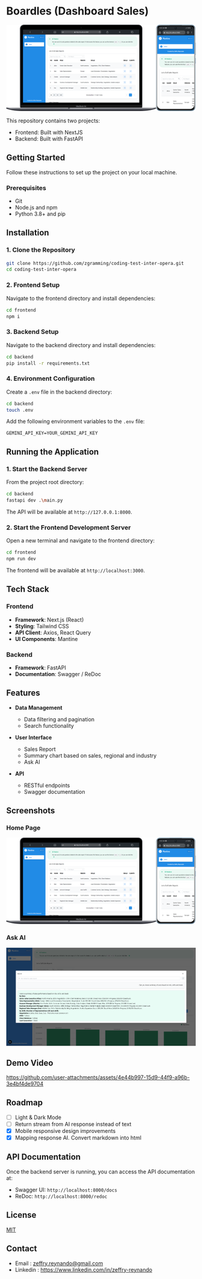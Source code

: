 # Boardles (Dashboard Sales)

![Logo](documentation/screenshot/web-preview.png)

This repository contains two projects:
- Frontend: Built with NextJS
- Backend: Built with FastAPI

## Getting Started

Follow these instructions to set up the project on your local machine.

### Prerequisites

- Git
- Node.js and npm
- Python 3.8+ and pip

## Installation

### 1. Clone the Repository

```bash
git clone https://github.com/zgramming/coding-test-inter-opera.git
cd coding-test-inter-opera
```

### 2. Frontend Setup

Navigate to the frontend directory and install dependencies:

```bash
cd frontend
npm i
```

### 3. Backend Setup

Navigate to the backend directory and install dependencies:

```bash
cd backend
pip install -r requirements.txt
```

### 4. Environment Configuration

Create a `.env` file in the backend directory:

```bash
cd backend
touch .env 
```

Add the following environment variables to the `.env` file:

```
GEMINI_API_KEY=YOUR_GEMINI_API_KEY
```

## Running the Application

### 1. Start the Backend Server

From the project root directory:

```bash
cd backend
fastapi dev .\main.py
```

The API will be available at `http://127.0.0.1:8000`.

### 2. Start the Frontend Development Server

Open a new terminal and navigate to the frontend directory:

```bash
cd frontend
npm run dev
```

The frontend will be available at `http://localhost:3000`.

## Tech Stack

### Frontend
- **Framework**: Next.js (React)
- **Styling**: Tailwind CSS
- **API Client**: Axios, React Query
- **UI Components**: Mantine

### Backend
- **Framework**: FastAPI
- **Documentation**: Swagger / ReDoc

## Features

- **Data Management**
  - Data filtering and pagination
  - Search functionality
  
- **User Interface**
  - Sales Report
  - Summary chart based on sales, regional and industry
  - Ask AI
  
- **API**
  - RESTful endpoints
  - Swagger documentation

## Screenshots

### Home Page
![Home Page](documentation/screenshot/web-preview.png)

### Ask AI
![Ask AI](documentation/screenshot/ask-ai.png)

## Demo Video

https://github.com/user-attachments/assets/4e44b997-15d9-44f9-a96b-3e4bf4de9704

## Roadmap
- [ ] Light & Dark Mode
- [ ] Return stream from AI response instead of text
- [x] Mobile responsive design improvements
- [x] Mapping response AI. Convert markdown into html

## API Documentation

Once the backend server is running, you can access the API documentation at:
- Swagger UI: `http://localhost:8000/docs`
- ReDoc: `http://localhost:8000/redoc`

## License

[MIT](https://choosealicense.com/licenses/mit/)

## Contact

- Email : zeffry.reynando@gmail.com
- Linkedin : https://www.linkedin.com/in/zeffry-reynando
